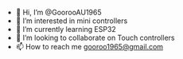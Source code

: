 - 👋 Hi, I’m @GoorooAU1965
- 👀 I’m interested in mini controllers
- 🌱 I’m currently learning ESP32
- 💞️ I’m looking to collaborate on Touch controllers
- 📫 How to reach me gooroo1965@gmail.com

<!---
GoorooAU1965/GoorooAU1965 is a ✨ special ✨ repository because its `README.md` (this file) appears on your GitHub profile.
You can click the Preview link to take a look at your changes.
--->
